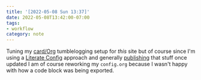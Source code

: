 ```yaml
---
title: '[2022-05-08 Sun 13:37]'
date: 2022-05-08T13:42:00-07:00
tags:
- workflow
category: note
---
```


Tuning my [card/Org](../../../card/Org.md) tumblelogging setup for *this* site but of course since I'm using a [Literate Config](https://zzamboni.org/book/lit-config/) approach and generally [publishing](https://randomgeekery.org/config/emacs) that stuff once updated I am of course reworking my `config.org` because I wasn't happy with how a code block was being exported.
